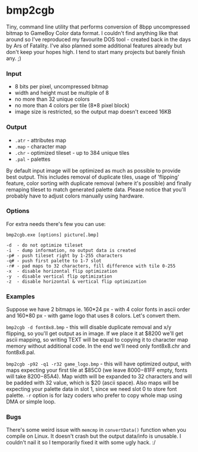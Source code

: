 # bmp2cgb
Tiny, command line utility that performs conversion of 8bpp uncompressed bitmap to GameBoy Color data format. I couldn't find anything like that around so I've reproduced my favourite DOS tool - created back in the days by Ars of Fatality. I've also planned some additional features already but don't keep your hopes high. I tend to start many projects but barely finish any. ;)

### Input
- 8 bits per pixel, uncompressed bitmap
- width and height must be multiple of 8
- no more than 32 unique colors
- no more than 4 colors per tile (8\*8 pixel block)
- image size is restricted, so the output map doesn't exceed 16KB

### Output
- `.atr` - attributes map
- `.map` - character map
- `.chr` - optimized tileset - up to 384 unique tiles
- `.pal` - palettes

By default input image will be optimized as much as possible to provide best output. This includes removal of duplicate tiles, usage of 'flipping' feature, color sorting with duplicate removal (where it's possible) and finally remaping tileset to match generated palette data. Please notice that you'll probably have to adjust colors manually using hardware. 

### Options
For extra needs there's few you can use:

`bmp2cgb.exe [options] picture[.bmp]`
```
-d  - do not optimize tileset
-i  - dump information, no output data is created
-p# - push tileset right by 1-255 characters
-q# - push first palette to 1-7 slot
-r# - pad maps to 32 characters, fill difference with tile 0-255
-x  - disable horizontal flip optimization
-y  - disable vertical flip optimization
-z  - disable horizontal & vertical flip optimization
```
### Examples
Suppose we have 2 bitmaps ie. 160\*24 px - with 4 color fonts in ascii order and 160\*80 px - with game logo that uses 8 colors. Let's convert them.

`bmp2cgb -d font8x8.bmp` - this will disable duplicate removal and x/y flipping, so you'll get output as in image. If we place it at $8200 we'll get ascii mapping, so writing TEXT will be equal to copying it to character map memory without additional code. In the end we'll need only font8x8.chr and font8x8.pal.

`bmp2cgb -p92 -q1 -r32 game_logo.bmp` - this will have optimized output, with maps expecting your first tile at $85C0 (we leave $8000-$81FF empty, fonts will take $8200-$85A4). Map width will be expanded to 32 characters and will be padded with 32 value, which is $20 (ascii space). Also maps will be expecting your palette data in slot 1, since we need slot 0 to store font palette. `-r` option is for lazy coders who prefer to copy whole map using DMA or simple loop. 

### Bugs
There's some weird issue with `memcmp` in `convertData()` function when you compile on Linux. It doesn't crash but the output data/info is unusable. I couldn't nail it so I temporarily fixed it with some ugly hack. :/
